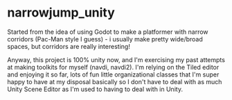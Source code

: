  # narrowjump_unity
 
Started from the idea of using Godot to make a platformer with narrow corridors (Pac-Man style I guess) - i usually make pretty wide/broad spaces, but corridors are really interesting!

Anyway, this project is 100% unity now, and I'm exercising my past attempts at making toolkits for myself (navdi, navdi2). I'm relying on the Tiled editor and enjoying it so far, lots of fun little organizational classes that I'm super happy to have at my disposal basically so I don't have to deal with as much Unity Scene Editor as I'm used to having to deal with in Unity.